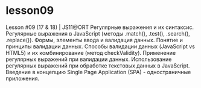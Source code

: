 # lesson09
Lesson #09 (17 &amp; 18) | JS11@ORT Регулярные выражения и их синтаксис. Регулярные выражения в JavaScript (методы .match(), .test(), .search(), .replace()). Формы, элементы ввода и валидация данных. Понятие и принципы валидации данных. Способы валидации данных (JavaScript vs HTML5) и их комбинирование (метод checkValidity). Применение регулярных выражений при валидации данных. Использование регулярных выражений при обработке текстовых данных в JavaScript. Введение в концепцию Single Page Application (SPA) - одностраничные приложения.
